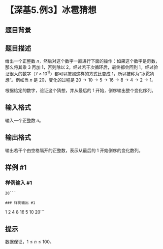 # 【深基5.例3】冰雹猜想

## 题目背景



## 题目描述

给出一个正整数 $n$，然后对这个数字一直进行下面的操作：如果这个数字是奇数，那么将其乘 $3$ 再加 $1$，否则除以 $2$。经过若干次循环后，最终都会回到 $1$。经过验证很大的数字（$7\times10^{11}$）都可以按照这样的方式比变成 $1$，所以被称为“冰雹猜想”。例如当 $n$ 是 $20$，变化的过程是 $20\to 10\to 5\to 16\to 8\to 4\to 2\to 1$。

根据给定的数字，验证这个猜想，并从最后的 $1$ 开始，倒序输出整个变化序列。

## 输入格式

输入一个正整数 $n$。

## 输出格式

输出若干个由空格隔开的正整数，表示从最后的 $1$ 开始倒序的变化数列。

## 样例 #1

### 样例输入 #1
```
20```

### 样例输出 #1

```
1 2 4 8 16 5 10 20```

## 提示

数据保证，$1 \le n\le 100$。
